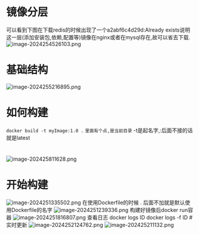 # 镜像分层
可以看到下图在下载redis的时候出现了一个a2abf6c4d29d:Already exists说明这一层(添加安装包,依赖,配置等)镜像在nginx或者在mysql存在,故可以省去下载.
![image-2024254526103.png](3可以放入网站的笔记/Linux上dockerfile基础操作/基础dockerfile操作/image-2024254526103.png)
# 基础结构

![image-2024255216895.png](3可以放入网站的笔记/Linux上dockerfile基础操作/基础dockerfile操作/image-2024255216895.png)
# 如何构建
`docker build -t myImage:1.0 .`
`里面有个点,是当前目录`
-t是起名字,:后面不接的话就是latest

# 
![image-202425811628.png](3可以放入网站的笔记/Linux上dockerfile基础操作/基础dockerfile操作/image-202425811628.png)
# 开始构建
![image-2024251335502.png](3可以放入网站的笔记/Linux上dockerfile基础操作/基础dockerfile操作/image-2024251335502.png)
在使用Dockerfile的时候   .    后面不加就是默认使用Dockerfile的名字
![image-2024251239336.png](3可以放入网站的笔记/Linux上dockerfile基础操作/基础dockerfile操作/image-2024251239336.png)
构建好镜像后docker run容器
![image-2024251816807.png](3可以放入网站的笔记/Linux上dockerfile基础操作/基础dockerfile操作/image-2024251816807.png)
查看日志 
docker logs ID
docker logs -f ID  # 实时更新
![image-2024252124762.png](3可以放入网站的笔记/Linux上dockerfile基础操作/基础dockerfile操作/image-2024252124762.png)
![image-202425211132.png](3可以放入网站的笔记/Linux上dockerfile基础操作/基础dockerfile操作/image-202425211132.png)
